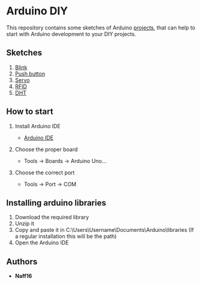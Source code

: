 # Arduino DIY

This repository contains some sketches of Arduino [projects](https://github.com/Naff16/Arduino_DIY/tree/master/DIY), that can help to start with Arduino development to your DIY projects.

## Sketches
1. [Blink](https://github.com/Naff16/Arduino_DIY/tree/master/DIY/Blink_DIY)
2. [Push button](https://github.com/Naff16/Arduino_DIY/tree/master/DIY/Push_Button_DIY)
3. [Servo](https://github.com/Naff16/Arduino_DIY/tree/master/DIY/RFID_DIY)
4. [RFID](https://github.com/Naff16/Arduino_DIY/tree/master/DIY/RFID_DIY)
5. [DHT](https://github.com/Naff16/Arduino_DIY/tree/master/DIY/DHT_DIY)

## How to start
1. Install Arduino IDE
	- [Arduino IDE](https://www.arduino.cc/en/Main/Software)

2. Choose the proper board
	- Tools -> Boards -> Arduino Uno...
3. Choose the correct port
	- Tools -> Port -> COM

## Installing arduino libraries
1. Download the required library
2. Unzip it
3. Copy and paste it in C:\Users\Username\Documents\Arduino\libraries (If a regular installation this will be the path)
4. Open the Arduino IDE

## Authors

* **Naff16**
